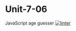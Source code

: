 # Unit-7-06
JavaScript age guesser
[![linter](https://github.com/MaathusanS/Unit-7-06/workflows/linter/badge.svg)](https://github.com/marketplace/actions/super-linter)
